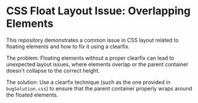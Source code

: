 # CSS Float Layout Issue: Overlapping Elements

This repository demonstrates a common issue in CSS layout related to floating elements and how to fix it using a clearfix.

The problem: Floating elements without a proper clearfix can lead to unexpected layout issues, where elements overlap or the parent container doesn't collapse to the correct height.

The solution:  Use a clearfix technique (such as the one provided in `bugSolution.css`) to ensure that the parent container properly wraps around the floated elements.